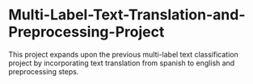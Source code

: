 # Multi-Label-Text-Translation-and-Preprocessing-Project
 This project expands upon the previous multi-label text classification project by incorporating text translation from spanish to english and preprocessing steps.
